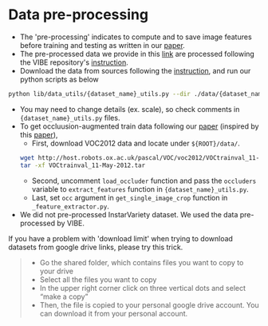 # Data pre-processing

- The 'pre-processing' indicates to compute and to save image features before training and testing as written in our [paper](https://arxiv.org/abs/2011.08627).
- The pre-processed data we provide in this [link](https://drive.google.com/drive/folders/1h0FxBGLqsxNvUL0J43WkTxp7WgYIBLy-?usp=sharing) are processed following the VIBE repository's [instruction](https://github.com/mkocabas/VIBE/blob/master/doc/train.md).
- Download the data from sources following the [instruction](https://github.com/mkocabas/VIBE/blob/master/doc/train.md), and run our python scripts as below
```bash
python lib/data_utils/{dataset_name}_utils.py --dir ./data/{dataset_name}
```
- You may need to change details (ex. scale), so check comments in `{dataset_name}_utils.py` files.
- To get occluusion-augmented train data following our [paper](https://arxiv.org/abs/2011.08627) (inspired by this [paper](https://arxiv.org/abs/1808.09316)), 
    - First, download VOC2012 data and locate under `${ROOT}/data/`.
    ```bash
    wget http://host.robots.ox.ac.uk/pascal/VOC/voc2012/VOCtrainval_11-May-2012.tar
    tar -xf VOCtrainval_11-May-2012.tar
    ```
    - Second, uncomment `load_occluder` function and pass the `occluders` variable to `extract_features` function in `{dataset_name}_utils.py`.
    - Last, set `occ` argument in `get_single_image_crop` function in `_feature_extractor.py`.
- We did not pre-processed InstarVariety dataset. We used the data pre-processed by VIBE. 

If you have a problem with 'download limit' when trying to download datasets from google drive links, please try this trick.
>* Go the shared folder, which contains files you want to copy to your drive  
>* Select all the files you want to copy  
>* In the upper right corner click on three vertical dots and select “make a copy”  
>* Then, the file is copied to your personal google drive account. You can download it from your personal account.  
